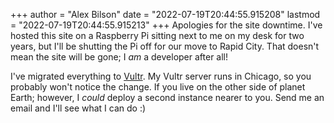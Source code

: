 +++
author = "Alex Bilson"
date = "2022-07-19T20:44:55.915208"
lastmod = "2022-07-19T20:44:55.915213"
+++
Apologies for the site downtime. I've hosted this site on a Raspberry Pi sitting next to me on my desk for two years, but I'll be shutting the Pi off for our move to Rapid City. That doesn't mean the site will be gone; I _am_ a developer after all!

I've migrated everything to [Vultr](https://www.vultr.com). My Vultr server runs in Chicago, so you probably won't notice the change. If you live on the other side of planet Earth; however, I _could_ deploy a second instance nearer to you. Send me an email and I'll see what I can do :)